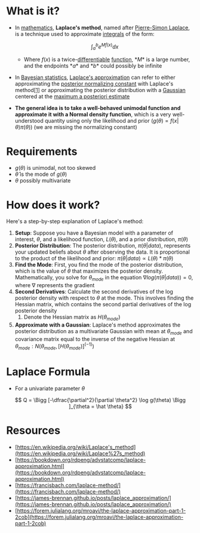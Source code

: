 # What is it?

- In [mathematics](https://en.wikipedia.org/wiki/Mathematics), **Laplace's method**, named after [Pierre-Simon Laplace](https://en.wikipedia.org/wiki/Pierre-Simon_Laplace), is a technique used to approximate [integrals](https://en.wikipedia.org/wiki/Integral) of the form:

    $$
    \int_a^b e^{Mf(x)} dx
    $$

    - Where $f(x)$ is a twice-[differentiable](https://en.wikipedia.org/wiki/Derivative) [function](https://en.wikipedia.org/wiki/Function_(mathematics)), $*M*$ is a large number, and the endpoints $*a*$ and $*b*$ could possibly be infinite
- In [Bayesian statistics](https://en.wikipedia.org/wiki/Bayesian_statistics), [Laplace's approximation](https://en.wikipedia.org/wiki/Laplace%27s_approximation) can refer to either approximating the [posterior normalizing constant](https://en.wikipedia.org/wiki/Normalizing_constant) with Laplace's method[[1]](https://en.wikipedia.org/wiki/Laplace%27s_method#cite_note-1) or approximating the posterior distribution with a [Gaussian](https://en.wikipedia.org/wiki/Normal_distribution) centered at the [maximum a posteriori estimate](https://en.wikipedia.org/wiki/Maximum_a_posteriori_estimation)
- **The general idea is to take a well-behaved unimodal function and approximate it with a Normal density function**, which is a very well-understood quantity using only the likelihood and prior ($g(\theta) = f(x|\theta)\pi(\theta)$) (we are missing the normalizing constant)

# Requirements

- $g(\theta)$ is unimodal, not too skewed
- $\hat \theta$ is the mode of $g(\theta)$
- $\theta$ possibly multivariate

# How does it work?

Here's a step-by-step explanation of Laplace's method:

1. **Setup**: Suppose you have a Bayesian model with a parameter of interest, $θ$, and a likelihood function, $L(θ)$, and a prior distribution, $π(θ)$
2. **Posterior Distribution**: The posterior distribution, $π(θ | data)$, represents your updated beliefs about $θ$ after observing the data. It is proportional to the product of the likelihood and prior: $π(θ | data) ∝ L(θ) * π(θ)$
3. **Find the Mode**: First, you find the mode of the posterior distribution, which is the value of $θ$ that maximizes the posterior density. Mathematically, you solve for $θ_{mode}$ in the equation $∇ log(π(θ | data)) = 0$, where $∇$ represents the gradient
4. **Second Derivatives**: Calculate the second derivatives of the log posterior density with respect to $θ$ at the mode. This involves finding the Hessian matrix, which contains the second partial derivatives of the log posterior density
    1. Denote the Hessian matrix as $H(θ_{mode})$
5. **Approximate with a Gaussian**: Laplace's method approximates the posterior distribution as a multivariate Gaussian with mean at $θ_{mode}$ and covariance matrix equal to the inverse of the negative Hessian at $θ_{mode}: N(θ_{mode}, [H(θ_{mode})]^{(-1)})$

# Laplace Formula

- For a univariate parameter $\theta$

$$
Q = \Bigg [-\dfrac{\partial^2}{\partial \theta^2} \log g(\theta) \Bigg ]_{\theta = \hat \theta}
$$

# Resources

- [https://en.wikipedia.org/wiki/Laplace's_method](https://en.wikipedia.org/wiki/Laplace%27s_method)
- [https://bookdown.org/rdpeng/advstatcomp/laplace-approximation.html](https://bookdown.org/rdpeng/advstatcomp/laplace-approximation.html)
- [https://francisbach.com/laplace-method/](https://francisbach.com/laplace-method/)
- [https://james-brennan.github.io/posts/laplace_approximation/](https://james-brennan.github.io/posts/laplace_approximation/)
- [https://forem.julialang.org/mroavi/the-laplace-approximation-part-1-2cob](https://forem.julialang.org/mroavi/the-laplace-approximation-part-1-2cob)